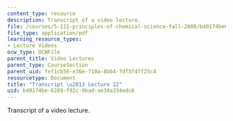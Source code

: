 ```yaml
---
content_type: resource
description: Transcript of a video lecture.
file: /courses/5-111-principles-of-chemical-science-fall-2008/b40174be6289f92c9badae34a334edc6_5-111F08-L22.pdf
file_type: application/pdf
learning_resource_types:
- Lecture Videos
ocw_type: OCWFile
parent_title: Video Lectures
parent_type: CourseSection
parent_uid: fef1cb56-e36e-710a-8b64-fdf3f4ff25c4
resourcetype: Document
title: "Transcript \u2013 Lecture 22"
uid: b40174be-6289-f92c-9bad-ae34a334edc6
---
```

Transcript of a video lecture.

